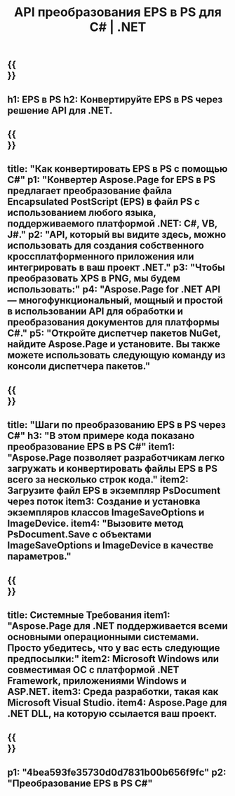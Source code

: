 ﻿---
translation: true
template: /_templates/_conversion-child-net.md
title: API преобразования EPS в PS для C# | .NET
url: /net/conversion/eps-to-ps/
description: Пример кода для преобразования EPS в PS C#. Используйте пример кода API для пакетного преобразования файлов EPS в PS в VB.NET, Asp.NET или любом приложении на основе .NET.
informat: EPS
outformat: PS
otherformats: XPS PS
---

{{<section banner>}}
---
h1: EPS в PS
h2: Конвертируйте EPS в PS через решение API для .NET.
---

{{<section overview>}}
---
title: "Как конвертировать EPS в PS с помощью C#"
p1: "Конвертер Aspose.Page for EPS в PS предлагает преобразование файла Encapsulated PostScript (EPS) в файл PS с использованием любого языка, поддерживаемого платформой .NET: C#, VB, J#."
p2: "API, который вы видите здесь, можно использовать для создания собственного кроссплатформенного приложения или интегрировать в ваш проект .NET."
p3: "Чтобы преобразовать XPS в PNG, мы будем использовать:"
p4: "Aspose.Page for .NET API — многофункциональный, мощный и простой в использовании API для обработки и преобразования документов для платформы C#."
p5: "Откройте диспетчер пакетов NuGet, найдите Aspose.Page и установите. Вы также можете использовать следующую команду из консоли диспетчера пакетов."
---

{{<section feature1>}}
---
title: "Шаги по преобразованию EPS в PS через C#"
h3: "В этом примере кода показано преобразование EPS в PS C#"
item1: "Aspose.Page позволяет разработчикам легко загружать и конвертировать файлы EPS в PS всего за несколько строк кода."
item2: Загрузите файл EPS в экземпляр PsDocument через поток
item3: Создание и установка экземпляров классов ImageSaveOptions и ImageDevice.
item4: "Вызовите метод PsDocument.Save с объектами ImageSaveOptions и ImageDevice в качестве параметров."
---

{{<section feature2>}}
---
title: Системные Требования
item1: "Aspose.Page для .NET поддерживается всеми основными операционными системами. Просто убедитесь, что у вас есть следующие предпосылки:"
item2: Microsoft Windows или совместимая ОС с платформой .NET Framework, приложениями Windows и ASP.NET.
item3: Среда разработки, такая как Microsoft Visual Studio.
item4: Aspose.Page для .NET DLL, на которую ссылается ваш проект.
---

{{<section gist>}}
---
p1: "4bea593fe35730d0d7831b00b656f9fc"
p2: "Преобразование EPS в PS C#"
---

